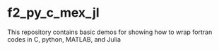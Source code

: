 # f2_py_c_mex_jl
This repository contains basic demos for showing how to wrap fortran codes in 
C, python, MATLAB, and Julia
